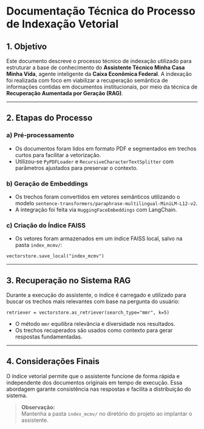 # Documentação Técnica do Processo de Indexação Vetorial

## 1. Objetivo

Este documento descreve o processo técnico de indexação utilizado para estruturar a base de conhecimento do **Assistente Técnico Minha Casa Minha Vida**, agente inteligente da **Caixa Econômica Federal**. A indexação foi realizada com foco em viabilizar a recuperação semântica de informações contidas em documentos institucionais, por meio da técnica de **Recuperação Aumentada por Geração (RAG)**.

---

## 2. Etapas do Processo

### a) Pré-processamento

- Os documentos foram lidos em formato PDF e segmentados em trechos curtos para facilitar a vetorização.
- Utilizou-se `PyPDFLoader` e `RecursiveCharacterTextSplitter` com parâmetros ajustados para preservar o contexto.

### b) Geração de Embeddings

- Os trechos foram convertidos em vetores semânticos utilizando o modelo `sentence-transformers/paraphrase-multilingual-MiniLM-L12-v2`.
- A integração foi feita via `HuggingFaceEmbeddings` com LangChain.

### c) Criação do Índice FAISS

- Os vetores foram armazenados em um índice FAISS local, salvo na pasta `index_mcmv/`:

```
vectorstore.save_local("index_mcmv")
```

---

## 3. Recuperação no Sistema RAG

Durante a execução do assistente, o índice é carregado e utilizado para buscar os trechos mais relevantes com base na pergunta do usuário:

```
retriever = vectorstore.as_retriever(search_type="mmr", k=5)
```

- O método `mmr` equilibra relevância e diversidade nos resultados.
- Os trechos recuperados são usados como contexto para gerar respostas fundamentadas.

---

## 4. Considerações Finais

O índice vetorial permite que o assistente funcione de forma rápida e independente dos documentos originais em tempo de execução. Essa abordagem garante consistência nas respostas e facilita a distribuição do sistema.

> **Observação:**  
> Mantenha a pasta `index_mcmv/` no diretório do projeto ao implantar o assistente.
